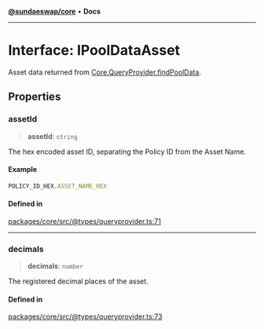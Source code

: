 [**@sundaeswap/core**](../../README.md) • **Docs**

***

# Interface: IPoolDataAsset

Asset data returned from [Core.QueryProvider.findPoolData](../classes/QueryProvider.md#findpooldata).

## Properties

### assetId

> **assetId**: `string`

The hex encoded asset ID, separating the Policy ID from the Asset Name.

#### Example

```ts
POLICY_ID_HEX.ASSET_NAME_HEX
```

#### Defined in

[packages/core/src/@types/queryprovider.ts:71](https://github.com/SundaeSwap-finance/sundae-sdk/blob/main/packages/core/src/@types/queryprovider.ts#L71)

***

### decimals

> **decimals**: `number`

The registered decimal places of the asset.

#### Defined in

[packages/core/src/@types/queryprovider.ts:73](https://github.com/SundaeSwap-finance/sundae-sdk/blob/main/packages/core/src/@types/queryprovider.ts#L73)

